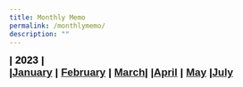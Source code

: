 ```yaml
---
title: Monthly Memo
permalink: /monthlymemo/
description: ""
---
```

<span style="font-size:14.0pt;font-family:Arial;color:black"><b>| 2023 |<span style="font-size:14.0pt;font-family:Arial;color:black"><b><br>
|[January](/files/Monthly%20Memo/Janmemo2023.pdf)
| [February](/files/Monthly%20Memo/Febmemo2023.pdf)
| [March](/files/Monthly%20Memo/Marchmemo2023.pdf)| 
|[April](/files/Monthly%20Memo/aprilmemo.pdf)
| [May](/files/Monthly%20Memo/maymemo2023.pdf)
|[July](/files/Monthly%20Memo/july%20memo.pdf)</b></span></b></span>
